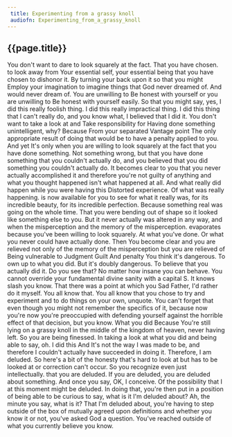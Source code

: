 ```yaml
---
 title: Experimenting from a grassy knoll
 audiofn: Experimenting_from_a_grassy_knoll
---
```


## {{page.title}}

You don't want to dare to look squarely at the fact. That you have
chosen. to look away from Your essential self, your essential being that
you have chosen to dishonor it. By turning your back upon it so that you
might Employ your imagination to imagine things that God never dreamed
of. And would never dream of. You are unwilling to Be honest with
yourself or you are unwilling to Be honest with yourself easily. So that
you might say, yes, I did this really foolish thing. I did this really
impractical thing. I did this thing that I can't really do, and you know
what, I believed that I did it. You don't want to take a look at and
Take responsibility for Having done something unintelligent, why?
Because From your separated Vantage point The only appropriate result of
doing that would be to have a penalty applied to you. And yet It's only
when you are willing to look squarely at the fact that you have done
something. Not something wrong, but that you have done something that
you couldn't actually do, and you believed that you did something you
couldn't actually do. It becomes clear to you that you never actually
accomplished it and therefore you're not guilty of anything and what you
thought happened isn't what happened at all. And what really did happen
while you were having this Distorted experience. Of what was really
happening. is now available for you to see for what it really was, for
its incredible beauty, for its incredible perfection. Because something
real was going on the whole time. That you were bending out of shape so
it looked like something else to you. But it never actually was altered
in any way, and when the misperception and the memory of the
misperception. evaporates because you've been willing to look squarely.
At what you've done. Or what you never could have actually done. Then
You become clear and you are relieved not only of the memory of the
misperception but you are relieved of Being vulnerable to Judgment Guilt
And penalty You think it's dangerous. To own up to what you did. But
it's doubly dangerous. To believe that you actually did it. Do you see
that? No matter how insane you can behave. You cannot override your
fundamental divine sanity with a capital S. It knows slash you know.
That there was a point at which you Sad Father, I'd rather do it myself.
You all know that. You all know that you chose to try and experiment and
to do things on your own, unquote. You can't forget that even though you
might not remember the specifics of it, because now you're now you're
preoccupied with defending yourself against the horrible effect of that
decision, but you know. What you did Because You're still lying on a
grassy knoll in the middle of the kingdom of heaven, never having left.
So you are being finessed. In taking a look at what you did and being
able to say, oh. I did this And It's not the way I was made to be, and
therefore I couldn't actually have succeeded in doing it. Therefore, I
am deluded. So here's a bit of the honesty that's hard to look at but
has to be looked at or correction can't occur. So you recognize even
just intellectually. that you are deluded. If you are deluded, you are
deluded about something. And once you say, OK, I conceive. Of the
possibility that I at this moment might be deluded. In doing that,
you're then put in a position of being able to be curious to say, what
is it I'm deluded about? Ah, the minute you say, what is it? That I'm
deluded about, you're having to step outside of the box of mutually
agreed upon definitions and whether you know it or not, you've asked God
a question. You've reached outside of what you currently believe you
know.


